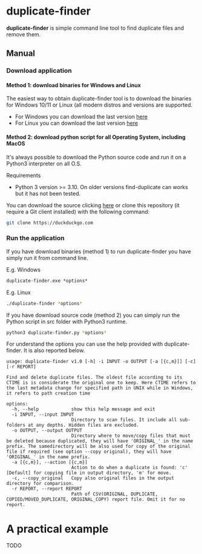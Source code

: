 # duplicate-finder
**duplicate-finder** is simple command line tool to find duplicate files and remove them.

## Manual

### Download application

#### Method 1: download binaries for Windows and Linux

The easiest way to obtain duplicate-finder tool is to download the binaries for Windows 10/11 or Linux (all modern distros and versions are supported.

- For Windows you can download the last version [here](https://duckduckgo.com)
- For Linux you can download the last version [here](https://duckduckgo.com)

#### Method 2: download python script for all Operating System, including MacOS

It's always possible to download the Python source code and run it on a Python3 interpreter on all O.S.

Requirements
- Python 3 version >= 3.10. On older versions find-duplicate can works but it has not been tested.

You can download the source clicking [here](https://duckduckgo.com) or clone this repository (it require a Git client installed) with the following command:

```bash
git clone https://duckduckgo.com
```

### Run the application
If you have download binaries (method 1) to run duplicate-finder you have simply run it from command line.

E.g. Windows
```bat
duplicate-finder.exe *options*
```

E.g. Linux
```bash
./duplicate-finder *options*
```

If you have download source code (method 2) you can simply run the Python script in src folder with Python3 runtime.
```bash
python3 duplicate-finder.py *options*
```

For understand the options you can use the help provided with duplicate-finder. It is also reported below.

```
usage: duplicate-finder v1.0 [-h] -i INPUT -o OUTPUT [-a [{c,m}]] [-c] [-r REPORT]

Find and delete duplicate files. The oldest file according to its CTIME is is considerate the original one to keep. Here CTIME refers to the last metadata change for specified path in UNIX while in Windows, it refers to path creation time

options:
  -h, --help            show this help message and exit
  -i INPUT, --input INPUT
                        Directory to scan files. It include all sub-folders at any depths. Hidden files are excluded.
  -o OUTPUT, --output OUTPUT
                        Directory where to move/copy files that must be deleted because duplicated, they will have 'ORIGINAL_' in the name prefix. The samedirectory will be also used for copy of the original file if required (see option --copy original), they will have 'ORIGINAL_' in the name prefix.
  -a [{c,m}], --action [{c,m}]
                        Action to do when a duplicate is found: 'c' [Default] for copying file in output directory, 'm' for move.
  -c, --copy_original   Copy also original files in the output directory for comparison.
  -r REPORT, --report REPORT
                        Path of CSV(ORIGINAL, DUPLICATE, COPIED/MOVED_DUPLICATE, ORIGINAL_COPY) report file. Omit it for no report.
```

# A practical example
TODO
